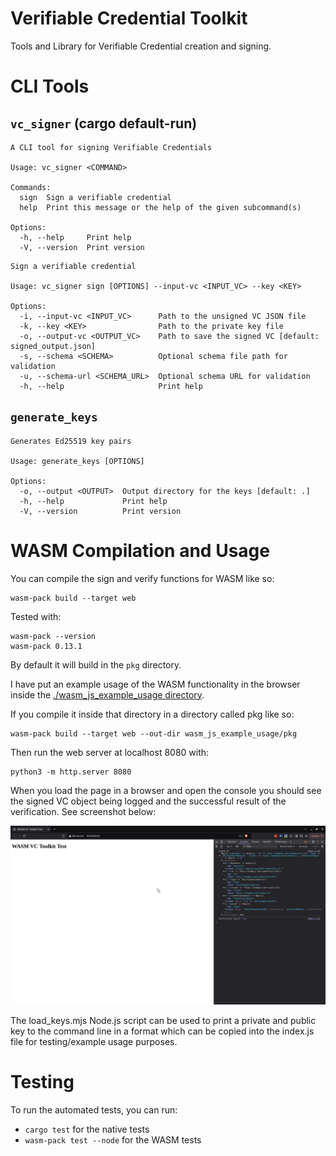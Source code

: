 # Verifiable Credential Toolkit

Tools and Library for Verifiable Credential creation and signing.

# CLI Tools

## `vc_signer` (cargo default-run)

```
A CLI tool for signing Verifiable Credentials

Usage: vc_signer <COMMAND>

Commands:
  sign  Sign a verifiable credential
  help  Print this message or the help of the given subcommand(s)

Options:
  -h, --help     Print help
  -V, --version  Print version
```

```
Sign a verifiable credential

Usage: vc_signer sign [OPTIONS] --input-vc <INPUT_VC> --key <KEY>

Options:
  -i, --input-vc <INPUT_VC>      Path to the unsigned VC JSON file
  -k, --key <KEY>                Path to the private key file
  -o, --output-vc <OUTPUT_VC>    Path to save the signed VC [default: signed_output.json]
  -s, --schema <SCHEMA>          Optional schema file path for validation
  -u, --schema-url <SCHEMA_URL>  Optional schema URL for validation
  -h, --help                     Print help
```

## `generate_keys`

```
Generates Ed25519 key pairs

Usage: generate_keys [OPTIONS]

Options:
  -o, --output <OUTPUT>  Output directory for the keys [default: .]
  -h, --help             Print help
  -V, --version          Print version
```

# WASM Compilation and Usage

You can compile the sign and verify functions for WASM like so:

```
wasm-pack build --target web
```

Tested with:

```
wasm-pack --version
wasm-pack 0.13.1
```

By default it will build in the `pkg` directory.

I have put an example usage of the WASM functionality in the browser inside the [./wasm_js_example_usage directory](./wasm_js_example_usage).

If you compile it inside that directory in a directory called pkg like so:

```
wasm-pack build --target web --out-dir wasm_js_example_usage/pkg
```

Then run the web server at localhost 8080 with:

```
python3 -m http.server 8080
```

When you load the page in a browser and open the console you should see the signed VC object being logged and the successful result of the verification. See screenshot below:

![Screenshot showing example web page and console logs](./wasm_js_example_usage/screenshot.png)

The load_keys.mjs Node.js script can be used to print a private and public key to the command line in a format which can be copied into the index.js file for testing/example usage purposes.

# Testing

To run the automated tests, you can run:

- `cargo test` for the native tests
- `wasm-pack test --node` for the WASM tests
